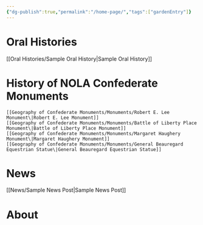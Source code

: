 ```yaml
---
{"dg-publish":true,"permalink":"/home-page/","tags":["gardenEntry"]}
---
```



# Oral Histories
[[Oral Histories/Sample Oral History\|Sample Oral History]]

# History of NOLA Confederate Monuments
	[[Geography of Confederate Monuments/Monuments/Robert E. Lee Monument\|Robert E. Lee Monument]]
	[[Geography of Confederate Monuments/Monuments/Battle of Liberty Place Monument\|Battle of Liberty Place Monument]]
	[[Geography of Confederate Monuments/Monuments/Margaret Haughery Monument\|Margaret Haughery Monument]]
	[[Geography of Confederate Monuments/Monuments/General Beauregard Equestrian Statue\|General Beauregard Equestrian Statue]]

# News
[[News/Sample News Post\|Sample News Post]]

# About

